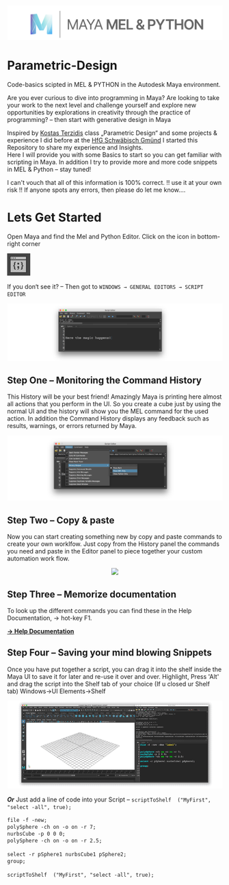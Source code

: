 ![](assets/cover.png)

# Parametric-Design
Code-basics scipted in MEL & PYTHON in the Autodesk Maya environment.

Are you ever curious to dive into programming in Maya? Are looking to take your work to the next level and challenge yourself and explore new opportunities by explorations in creativity through the practice of programming? – then start with generative design in Maya

Inspired by [Kostas Terzidis](https://github.com/imkostas?tab=repositories) class „Parametric Design“ and some projects & experience I did before at the [HfG Schwäbisch Gmünd](https://www.hfg-gmuend.de/) I started this Repository to share my experience and Insights.  
Here I will provide you with some Basics to start so you can get familiar with scripting in Maya. In addition I try to provide more and more code snippets in MEL & Python – stay tuned!

I can't vouch that all of this information is 100% correct. !! use it at your own risk !! If anyone spots any errors, then please do let me know....



# Lets Get Started

Open Maya and find the Mel and Python Editor. Click on the icon in bottom-right corner 

![](assets/Editor_icon.png)

If you don‘t see it? – Then got to ```WINDOWS → GENERAL EDITORS → SCRIPT EDITOR```

![](assets/Editor.png)

## Step One – Monitoring the Command History

This History will be your best friend! Amazingly Maya is printing here almost all actions that you perform in the UI. So you create a cube just by using the normal UI and the history will show you the MEL command for the used action. In addition the Command History displays any feedback such as results, warnings, or errors returned by Maya.


![](assets/History.png)

## Step Two – Copy & paste

Now you can start creating something new by copy and paste commands to create your own worklfow. Just copy from the History panel the commands you need and paste in the Editor panel to piece together your custom automation work flow.

<p align="center">
  <img width="460"  src="https://camo.githubusercontent.com/d990f75ee78efb887d9c833b77493cf44606a018/68747470733a2f2f6d656469612e67697068792e636f6d2f6d656469612f78484d4944417931716b7a4e532f67697068792e676966">
</p>

## Step Three – Memorize documentation

To look up the different commands you can find these in the Help Documentation, → hot-key F1.

**[→ Help Documentation](http://download.autodesk.com/us/maya/2011help/Commands/)**


## Step Four – Saving your mind blowing Snippets

Once you have put together a script, you can drag it into the shelf inside the Maya UI to save it for later and re-use it over and over. Highlight, Press 'Alt' and drag the script into the Shelf tab of your choice (If u closed ur Shelf tab) Windows->UI Elements->Shelf

![Script into Shelf](assets/intoshelf.gif)


***Or*** Just add a line of code into your Script – ```scriptToShelf  ("MyFirst", "select -all", true);```

```
file -f -new;
polySphere -ch on -o on -r 7;
nurbsCube -p 0 0 0;
polySphere -ch on -o on -r 2.5;

select -r pSphere1 nurbsCube1 pSphere2;
group;

scriptToShelf  ("MyFirst", "select -all", true);
```






